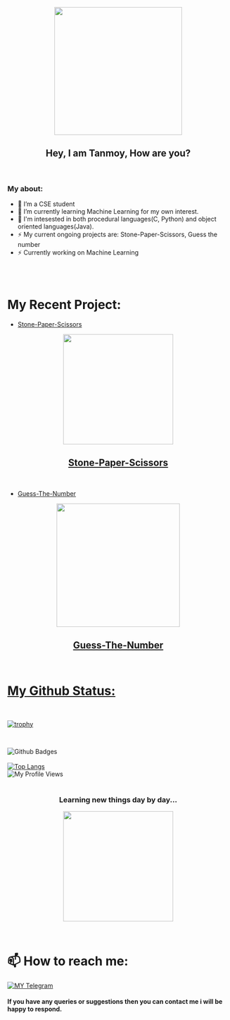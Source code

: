 <p align="center">
   <a href="https://github.com/tanmoydass">
    <img src="https://c.tenor.com/2vzT-8oPXl8AAAAj/tkthao219-bubududu.gif" width="290"> </a>
    </p>

<h2 align="center"> Hey, I am Tanmoy, How are you?
</h1>
<br>

### My about:
- 🔭 I’m a CSE student
- 🌱 I’m currently learning Machine Learning for my own interest. 
- 🤔 I'm intesested in both procedural languages(C, Python) and object oriented languages(Java).
- ⚡ My current ongoing projects are: Stone-Paper-Scissors, Guess the number
- ⚡ Currently working on Machine Learning

<br>
<br>

# My Recent Project:
- [Stone-Paper-Scissors](https://github.com/tanmoydass/Project/blob/main/Stone-Paper-Scissors)
<p align="center">
   <a href="https://github.com/tanmoydass/Project/blob/main/Stone-Paper-Scissors">
    <img src="https://c.tenor.com/uaPoqYePwr4AAAAj/funny-jogo.gif" width="250">  
</p>

<h2 align="center"> Stone-Paper-Scissors
</h2>
<br>

- [Guess-The-Number](https://github.com/tanmoydass/Project/blob/main/Guess-the-number)
<p align="center">
   <a href="https://github.com/tanmoydass/Project/blob/main/Guess-the-number">
    <img src="https://c.tenor.com/bJm4u-ijtCYAAAAC/greys-anatomy-amelia-shepherd.gif" width="280">
 </p>
 
 <h2 align="center"> Guess-The-Number
 </h2>
 <br>

# My Github Status:

<br>


[![trophy](https://github-profile-trophy.vercel.app/?username=tanmoydass)](https://github.com/tanmoydass)

<br>

![Github Badges](https://github-readme-stats.vercel.app/api?username=tanmoydass&show_icons=true&theme=vision-friendly-dark)
<br>
<br>
[![Top Langs](https://github-readme-stats.vercel.app/api/top-langs/?username=tanmoydass&layout=compact)](https://github.com/tanmoydass/github-readme-stats)<br>
![My Profile Views](https://gpvc.arturio.dev/tanmoydass)
<br>
<br>

<h3 align="center"> Learning new things day by day...
</h6>

<p align="center">
   <a href="https://github.com/tanmoydass">
    <img src="https://c.tenor.com/GfSX-u7VGM4AAAAC/coding.gif" width="250"> </a>
    </p>
<br>



# 📫 How to reach me:
[![MY Telegram](https://img.shields.io/badge/telegram-1b77FF.svg?style=for-the-badge&logo=telegram)](https://t.me/tanmoy_dass) <br>


#### If you have any queries or suggestions then you can contact me i will be happy to respond. 
<br>
